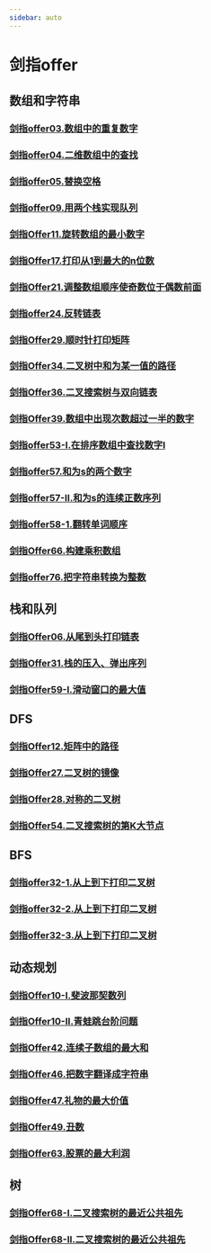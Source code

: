 ```yaml
---
sidebar: auto
---
```


# 剑指offer

## 数组和字符串
### [剑指offer03.数组中的重复数字](./剑指offer03.数组中的重复数字.md)
### [剑指offer04.二维数组中的查找](./剑指offer04.二维数组中的查找.md)
### [剑指offer05.替换空格](./剑指offer05.替换空格.md)
### [剑指offer09.用两个栈实现队列](./剑指offer09.用两个栈实现队列.md)
### [剑指Offer11.旋转数组的最小数字](./剑指Offer11.旋转数组的最小数字.md)
### [剑指Offer17.打印从1到最大的n位数](./剑指Offer17.打印从1到最大的n位数.md)
### [剑指Offer21.调整数组顺序使奇数位于偶数前面](./剑指Offer21.调整数组顺序使奇数位于偶数前面.md)
### [剑指offer24.反转链表](./剑指offer24.翻转链表.md)
### [剑指Offer29.顺时针打印矩阵](./剑指Offer29.顺时针打印矩阵.md)
### [剑指Offer34.二叉树中和为某一值的路径](./剑指Offer34.二叉树中和为某一值的路径.md)
### [剑指Offer36.二叉搜索树与双向链表](./剑指Offer36.二叉搜索树与双向链表.md)
### [剑指Offer39.数组中出现次数超过一半的数字](./剑指Offer39.数组中出现次数超过一半的数字.md)
### [剑指offer53-I.在排序数组中查找数字I](./剑指offer53-I.在排序数组中查找数字I.md)
### [剑指offer57.和为s的两个数字](./剑指offer57.和为s的两个数字.md)
### [剑指offer57-II.和为s的连续正数序列](./剑指offer57-II.和为s的连续正数序列.md)
### [剑指offer58-1.翻转单词顺序](./剑指offer58-1.翻转字符串.md)
### [剑指Offer66.构建乘积数组](./剑指Offer66.构建乘积数组.md)
### [剑指offer76.把字符串转换为整数](./剑指offer76.把字符串转换为整数.md)

## 栈和队列
### [剑指Offer06.从尾到头打印链表](./剑指Offer06.从尾到头打印链表.md)
### [剑指Offer31.栈的压入、弹出序列](./剑指Offer31.栈的压入、弹出序列.md)
### [剑指Offer59-I.滑动窗口的最大值](./剑指Offer59-I.滑动窗口的最大值.md)


## DFS
### [剑指Offer12.矩阵中的路径](./剑指Offer12.矩阵中的路径.md)
### [剑指Offer27.二叉树的镜像](./剑指Offer27.二叉树的镜像.md)
### [剑指Offer28.对称的二叉树](./剑指Offer28.对称的二叉树.md)
### [剑指Offer54.二叉搜索树的第K大节点](./剑指Offer54.二叉搜索树的第K大节点.md)

## BFS
### [剑指offer32-1.从上到下打印二叉树](./剑指offer32-1.从上到下打印二叉树.md)
### [剑指offer32-2.从上到下打印二叉树](./剑指offer32-2.从上到下打印二叉树.md)
### [剑指offer32-3.从上到下打印二叉树](./剑指offer32-3.从上到下打印二叉树.md)

## 动态规划
### [剑指Offer10-I.斐波那契数列](./剑指Offer10-I.斐波那契数列.md)
### [剑指Offer10-II.青蛙跳台阶问题](./剑指Offer10-II.青蛙跳台阶问题.md)
### [剑指Offer42.连续子数组的最大和](./剑指Offer42.连续子数组的最大和.md)
### [剑指Offer46.把数字翻译成字符串](./剑指Offer46.把数字翻译成字符串.md)
### [剑指Offer47.礼物的最大价值](./剑指Offer47.礼物的最大价值.md)
### [剑指Offer49.丑数](./剑指Offer49.丑数.md)
### [剑指Offer63.股票的最大利润](./剑指Offer63.股票的最大利润.md)

## 树
### [剑指Offer68-I.二叉搜索树的最近公共祖先](./剑指Offer68-I.二叉搜索树的最近公共祖先.md)
### [剑指Offer68-II.二叉搜索树的最近公共祖先](./剑指Offer68-II.二叉搜索树的最近公共祖先.md)


